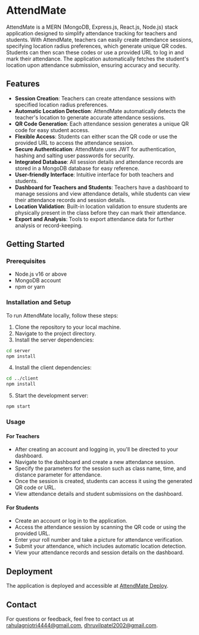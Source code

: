 # AttendMate

AttendMate is a MERN (MongoDB, Express.js, React.js, Node.js) stack application designed to simplify attendance tracking for teachers and students. With AttendMate, teachers can easily create attendance sessions, specifying location radius preferences, which generate unique QR codes. Students can then scan these codes or use a provided URL to log in and mark their attendance. The application automatically fetches the student's location upon attendance submission, ensuring accuracy and security.

## Features

- **Session Creation**: Teachers can create attendance sessions with specified location radius preferences.
- **Automatic Location Detection**: AttendMate automatically detects the teacher's location to generate accurate attendance sessions.
- **QR Code Generation**: Each attendance session generates a unique QR code for easy student access.
- **Flexible Access**: Students can either scan the QR code or use the provided URL to access the attendance session.
- **Secure Authentication**: AttendMate uses JWT for authentication, hashing and salting user passwords for security.
- **Integrated Database**: All session details and attendance records are stored in a MongoDB database for easy reference.
- **User-friendly Interface**: Intuitive interface for both teachers and students.
- **Dashboard for Teachers and Students**: Teachers have a dashboard to manage sessions and view attendance details, while students can view their attendance records and session details.
- **Location Validation**: Built-in location validation to ensure students are physically present in the class before they can mark their attendance.
- **Export and Analysis**: Tools to export attendance data for further analysis or record-keeping.

## Getting Started

### Prerequisites

- Node.js v16 or above
- MongoDB account
- npm or yarn

### Installation and Setup

To run AttendMate locally, follow these steps:

1. Clone the repository to your local machine.
2. Navigate to the project directory.
3. Install the server dependencies:
```bash
cd server
npm install
```
4. Install the client dependencies:
```bash
cd ../client
npm install
```
5. Start the development server:
```bash
npm start
```

### Usage

#### For Teachers

- After creating an account and logging in, you'll be directed to your dashboard.
- Navigate to the dashboard and create a new attendance session.
- Specify the parameters for the session such as class name, time, and distance parameter for attendance.
- Once the session is created, students can access it using the generated QR code or URL.
- View attendance details and student submissions on the dashboard.

#### For Students

- Create an account or log in to the application.
- Access the attendance session by scanning the QR code or using the provided URL.
- Enter your roll number and take a picture for attendance verification.
- Submit your attendance, which includes automatic location detection.
- View your attendance records and session details on the dashboard.

## Deployment

The application is deployed and accessible at [AttendMate Deploy](https://attendmate-deploy.onrender.com).


## Contact

For questions or feedback, feel free to contact us at [rahulagniotri4444@gmail.com](mailto:rahulagniotri4444@gmail.com), [dhruvilpatel2002@gmail.com](mailto:dhruvilpatel2002@gmail.com).
